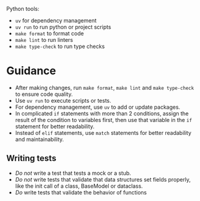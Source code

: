 Python tools:

- `uv` for dependency management
- `uv run` to run python or project scripts
- `make format` to format code
- `make lint` to run linters
- `make type-check` to run type checks

# Guidance

- After making changes, run `make format`, `make lint` and `make type-check` to ensure code quality.
- Use `uv run` to execute scripts or tests.
- For dependency management, use `uv` to add or update packages.
- In complicated `if` statements with more than 2 conditions, assign the result of the condition to variables first, then use that variable in the `if` statement for better readability.
- Instead of `elif` statements, use `match` statements for better readability and maintainability.

## Writing tests

- _Do not_ write a test that tests a mock or a stub.
- _Do not_ write tests that validate that data structures set fields properly, like the init call of a class, BaseModel or dataclass.
- _Do_ write tests that validate the behavior of functions
